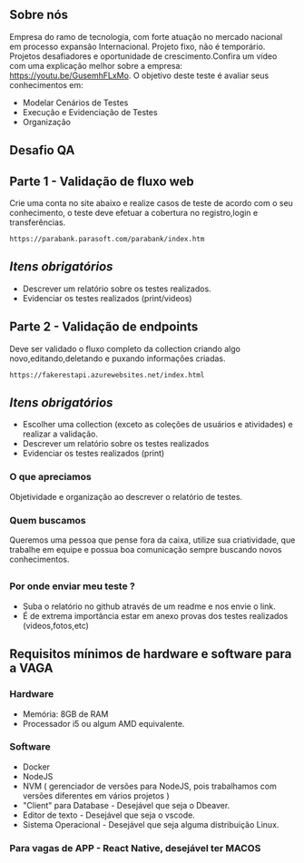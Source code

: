 ## Sobre nós
Empresa do ramo de tecnologia, com forte atuação no mercado nacional em processo expansão Internacional. Projeto fixo, não é temporário. Projetos desafiadores e oportunidade de crescimento.Confira um vídeo com uma explicação melhor sobre a empresa: https://youtu.be/GusemhFLxMo. O objetivo deste teste é avaliar seus conhecimentos em:
- Modelar Cenários de Testes
- Execução e Evidenciação de Testes
- Organização

## Desafio QA

## Parte 1 - Validação de fluxo web

Crie uma conta no site abaixo e realize casos de teste de acordo com o seu conhecimento, o teste deve efetuar a cobertura no registro,login e transferências. 

`https://parabank.parasoft.com/parabank/index.htm`


## *Itens obrigatórios*
- Descrever um relatório sobre os testes realizados.
- Evidenciar os testes realizados (print/videos) 


## Parte 2 - Validação de endpoints 
Deve ser validado o fluxo completo da collection criando algo novo,editando,deletando e puxando informações criadas.

`https://fakerestapi.azurewebsites.net/index.html`


## *Itens obrigatórios*
- Escolher uma collection (exceto  as coleções de usuários e atividades) e realizar a validação. 
- Descrever um relatório sobre os testes realizados
- Evidenciar os testes realizados (print) 

### O que apreciamos
Objetividade e organização ao descrever o relatório de testes. 

### Quem buscamos
Queremos uma pessoa que pense fora da caixa, utilize sua criatividade, que trabalhe em equipe e possua boa comunicação sempre buscando novos conhecimentos.

##
### Por onde enviar meu teste ?
* Suba o relatório no github através de um readme e nos envie o link.
* É de extrema importância estar em anexo provas dos testes realizados (videos,fotos,etc)

## Requisitos mínimos de hardware e software para a VAGA

### Hardware

- Memória: 8GB de RAM
- Processador i5 ou algum AMD equivalente. 

### Software
- Docker
- NodeJS
- NVM ( gerenciador de versões para NodeJS, pois trabalhamos com versões diferentes em vários projetos ) 
- "Client" para Database  -  Desejável que seja o Dbeaver.
- Editor de texto - Desejável que seja o vscode. 
- Sistema Operacional - Desejável que seja alguma distribuição Linux.

### Para vagas de APP - React Native, desejável ter MACOS
